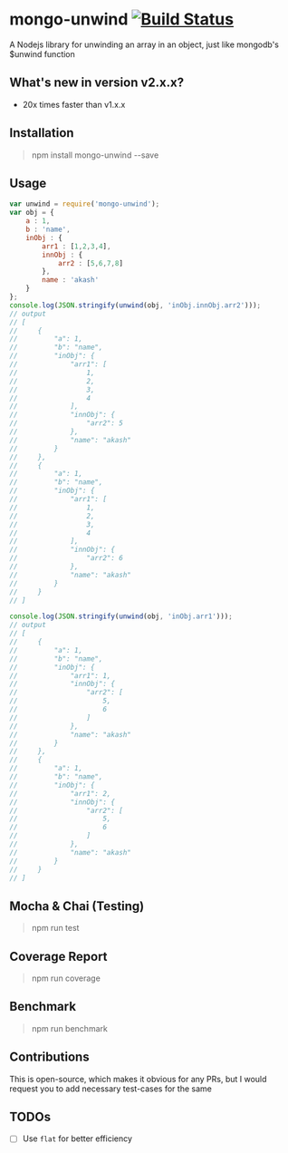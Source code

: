 # mongo-unwind [![Build Status](https://travis-ci.com/AkashBabu/mongo-unwind.svg?branch=master)](https://travis-ci.com/AkashBabu/mongo-unwind)

A Nodejs library for unwinding an array in an object, just like mongodb's $unwind function

## What's new in version v2.x.x?
* 20x times faster than v1.x.x

## Installation
>   npm install mongo-unwind --save

## Usage

```javascript
var unwind = require('mongo-unwind');
var obj = {
    a : 1,
    b : 'name',
    inObj : {
        arr1 : [1,2,3,4],
        innObj : {
            arr2 : [5,6,7,8]
        },
        name : 'akash'
    }
};
console.log(JSON.stringify(unwind(obj, 'inObj.innObj.arr2')));
// output
// [
//     {
//         "a": 1,
//         "b": "name",
//         "inObj": {
//             "arr1": [
//                 1,
//                 2,
//                 3,
//                 4
//             ],
//             "innObj": {
//                 "arr2": 5
//             },
//             "name": "akash"
//         }
//     },
//     {
//         "a": 1,
//         "b": "name",
//         "inObj": {
//             "arr1": [
//                 1,
//                 2,
//                 3,
//                 4
//             ],
//             "innObj": {
//                 "arr2": 6
//             },
//             "name": "akash"
//         }
//     }
// ]

console.log(JSON.stringify(unwind(obj, 'inObj.arr1')));
// output
// [
//     {
//         "a": 1,
//         "b": "name",
//         "inObj": {
//             "arr1": 1,
//             "innObj": {
//                 "arr2": [
//                     5,
//                     6
//                 ]
//             },
//             "name": "akash"
//         }
//     },
//     {
//         "a": 1,
//         "b": "name",
//         "inObj": {
//             "arr1": 2,
//             "innObj": {
//                 "arr2": [
//                     5,
//                     6
//                 ]
//             },
//             "name": "akash"
//         }
//     }
// ]

```


## Mocha & Chai (Testing)
> npm run test

## Coverage Report
> npm run coverage

## Benchmark
> npm run benchmark


## Contributions
This is open-source, which makes it obvious for any PRs, but I would request you to add necessary test-cases for the same 

## TODOs
- [ ] Use `flat` for better efficiency
